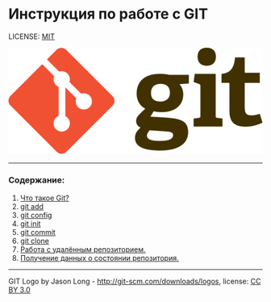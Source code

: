 # Инструкция по работе с GIT

LICENSE: [MIT](./license.md)

![git-logo](./assets/git-logo.svg)

---
### Содержание: 
1. [Что такое Git?](./wtgit.md)
2. [git add](./add.md)
3. [git config](./addadd.md)
4. [git init](./initadd.md)
5. [git commit](./addcom.md)
6. [git clone](./clone.md)
7. [Работа с удалённым репозиторием.](./workrep)
8. [Получение данных о состоянии репозитория.](./stat.md)




---
GIT Logo by Jason Long - http://git-scm.com/downloads/logos, license: [CC BY 3.0](https://creativecommons.org/licenses/by/3.0/)